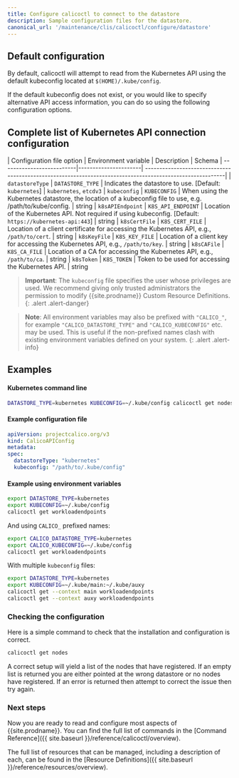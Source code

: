 ```yaml
---
title: Configure calicoctl to connect to the datastore
description: Sample configuration files for the datastore.
canonical_url: '/maintenance/clis/calicoctl/configure/datastore'
---
```


## Default configuration

By default, calicoctl will attempt to read from the Kubernetes API using the default kubeconfig located at `$(HOME)/.kube/config`.

If the default kubeconfig does not exist, or you would like to specify alternative API access information, you can do so using the following configuration options.

## Complete list of Kubernetes API connection configuration

| Configuration file option | Environment variable | Description                                                                                               | Schema
| --------------------------|----------------------| ----------------------------------------------------------------------------------------------------------|
| `datastoreType`           | `DATASTORE_TYPE`     | Indicates the datastore to use. [Default: `kubernetes`]                                                       | `kubernetes`, `etcdv3`
| `kubeconfig`              | `KUBECONFIG`         | When using the Kubernetes datastore, the location of a kubeconfig file to use, e.g. /path/to/kube/config. | string
| `k8sAPIEndpoint`          | `K8S_API_ENDPOINT`   | Location of the Kubernetes API. Not required if using kubeconfig. [Default: `https://kubernetes-api:443`] | string
| `k8sCertFile`             | `K8S_CERT_FILE`      | Location of a client certificate for accessing the Kubernetes API, e.g., `/path/to/cert`.                 | string
| `k8sKeyFile`              | `K8S_KEY_FILE`       | Location of a client key for accessing the Kubernetes API, e.g., `/path/to/key`.                          | string
| `k8sCAFile`               | `K8S_CA_FILE`        | Location of a CA for accessing the Kubernetes API, e.g., `/path/to/ca`.                                   | string
| `k8sToken`                | `K8S_TOKEN`          | Token to be used for accessing the Kubernetes API.                                                        | string


> **Important**: The `kubeconfig` file specifies the user whose privileges are used. We recommend
> giving only trusted administrators the permission to modify {{site.prodname}}
> Custom Resource Definitions.
{: .alert .alert-danger}

> **Note**: All environment variables may also be prefixed with `"CALICO_"`, for
> example `"CALICO_DATASTORE_TYPE"` and `"CALICO_KUBECONFIG"` etc. may be used.
> This is useful if the non-prefixed names clash with existing environment
> variables defined on your system.
{: .alert .alert-info}


## Examples

#### Kubernetes command line

```bash
DATASTORE_TYPE=kubernetes KUBECONFIG=~/.kube/config calicoctl get nodes
```

#### Example configuration file

```yaml
apiVersion: projectcalico.org/v3
kind: CalicoAPIConfig
metadata:
spec:
  datastoreType: "kubernetes"
  kubeconfig: "/path/to/.kube/config"
```

#### Example using environment variables

```bash
export DATASTORE_TYPE=kubernetes
export KUBECONFIG=~/.kube/config
calicoctl get workloadendpoints
```

And using `CALICO_` prefixed names:

```bash
export CALICO_DATASTORE_TYPE=kubernetes
export CALICO_KUBECONFIG=~/.kube/config
calicoctl get workloadendpoints
```

With multiple `kubeconfig` files:

```bash
export DATASTORE_TYPE=kubernetes
export KUBECONFIG=~/.kube/main:~/.kube/auxy
calicoctl get --context main workloadendpoints
calicoctl get --context auxy workloadendpoints
```

### Checking the configuration

Here is a simple command to check that the installation and configuration is
correct.

```bash
calicoctl get nodes
```

A correct setup will yield a list of the nodes that have registered.  If an
empty list is returned you are either pointed at the wrong datastore or no
nodes have registered.  If an error is returned then attempt to correct the
issue then try again.


### Next steps

Now you are ready to read and configure most aspects of {{site.prodname}}.  You can
find the full list of commands in the
[Command Reference]({{ site.baseurl }}/reference/calicoctl/overview).

The full list of resources that can be managed, including a description of each,
can be found in the
[Resource Definitions]({{ site.baseurl }}/reference/resources/overview).

